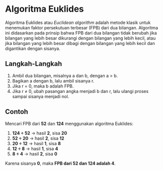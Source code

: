 # Algoritma Euklides

Algoritma Euklides atau _Euclidean algorithm_ adalah metode klasik untuk menemukan faktor persekutuan terbesar (FPB) dari dua bilangan. Algoritma ini didasarkan pada prinsip bahwa FPB dari dua bilangan tidak berubah jika bilangan yang lebih besar dikurangi dengan bilangan yang lebih kecil, atau jika bilangan yang lebih besar dibagi dengan bilangan yang lebih kecil dan digantikan dengan sisanya.

## Langkah-Langkah

1. Ambil dua bilangan, misalnya a dan b, dengan a > b.
2. Bagikan a dengan b, lalu ambil sisanya r.
3. Jika r = 0, maka b adalah FPB.
4. Jika r &ne; 0, ubah pasangan angka menjadi b dan r, lalu ulangi proses sampai sisanya menjadi nol.

## Contoh

Mencari FPB dari **52** dan **124** menggunakan algoritma Euklides:

1. **124 ÷ 52** → hasil **2**, sisa **20**
2. **52 ÷ 20** → hasil **2**, sisa **12**
3. **20 ÷ 12** → hasil **1**, sisa **8**
4. **12 ÷ 8** → hasil **1**, sisa **4**
5. **8 ÷ 4** → hasil **2**, sisa **0**

Karena sisanya **0**, maka **FPB dari 52 dan 124 adalah 4**.
